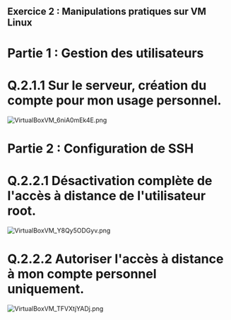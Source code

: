 ## Exercice 2 : Manipulations pratiques sur VM Linux

# Partie 1 : Gestion des utilisateurs

# Q.2.1.1 Sur le serveur, création du compte pour mon usage personnel.

![VirtualBoxVM_6niA0mEk4E.png](https://i.imgur.com/8Ovtb6j.png)


# Partie 2 : Configuration de SSH

# Q.2.2.1 Désactivation complète de l'accès à distance de l'utilisateur root.

![VirtualBoxVM_Y8Qy5ODGyv.png](https://i.imgur.com/pZLYMPL.png)

# Q.2.2.2 Autoriser l'accès à distance à mon compte personnel uniquement.

![VirtualBoxVM_TFVXtjYADj.png](https://i.imgur.com/zILHPlO.png)


